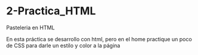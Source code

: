 # 2-Practica_HTML
Pasteleria en HTML

En esta práctica se desarrollo con html, pero en el home practique un poco de CSS para darle un estilo y color a la página

